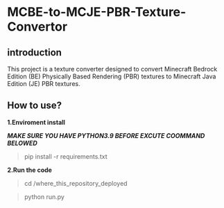# MCBE-to-MCJE-PBR-Texture-Convertor 
## introduction
This project is a texture converter designed to convert Minecraft Bedrock Edition (BE) Physically Based Rendering (PBR) textures to Minecraft Java Edition (JE) PBR textures.  

## How to use?  
**1.Enviroment install**  

***MAKE SURE YOU HAVE PYTHON3.9 BEFORE EXCUTE COOMMAND BELOWED***  

  >pip install -r requirements.txt  


**2.Run the code**   

  >cd /where_this_repository_deployed
  
  >python run.py

